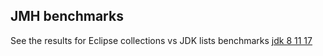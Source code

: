 ## JMH benchmarks

See the results for Eclipse collections vs JDK lists benchmarks 
[jdk 8 11 17](https://jmh.morethan.io/?sources=https://raw.githubusercontent.com/ozkanpakdil/java-benchmarks/develop/results/jmh-result-17.0.5.json,https://raw.githubusercontent.com/ozkanpakdil/java-benchmarks/develop/results/jmh-result-11.0.17.json,https://raw.githubusercontent.com/ozkanpakdil/java-benchmarks/develop/results/jmh-result-1.8.0_352.json) 
